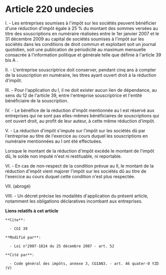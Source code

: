 # Article 220 undecies

I. - Les entreprises soumises à l'impôt sur les sociétés peuvent bénéficier d'une réduction d'impôt égale à 25 % du montant
des sommes versées au titre des souscriptions en numéraire réalisées entre le 1er janvier 2007 et le 31 décembre 2009 au
capital de sociétés soumises à l'impôt sur les sociétés dans les conditions de droit commun et exploitant soit un journal
quotidien, soit une publication de périodicité au maximum mensuelle consacrée à l'information politique et générale telle que
définie à l'article 39 bis A .

II. - L'entreprise souscriptrice doit conserver, pendant cinq ans à compter de la souscription en numéraire, les titres ayant
ouvert droit à la réduction d'impôt.

III. - Pour l'application du I, il ne doit exister aucun lien de dépendance, au sens du 12 de l'article 39, entre
l'entreprise souscriptrice et l'entité bénéficiaire de la souscription.

IV. - Le bénéfice de la réduction d'impôt mentionnée au I est réservé aux entreprises qui ne sont pas elles-mêmes
bénéficiaires de souscriptions qui ont ouvert droit, au profit de leur auteur, à cette même réduction d'impôt.

V. - La réduction d'impôt s'impute sur l'impôt sur les sociétés dû par l'entreprise au titre de l'exercice au cours duquel
les souscriptions en numéraire mentionnées au I ont été effectuées.

Lorsque le montant de la réduction d'impôt excède le montant de l'impôt dû, le solde non imputé n'est ni restituable, ni
reportable.

VI. - En cas de non-respect de la condition prévue au II, le montant de la réduction d'impôt vient majorer l'impôt sur les
sociétés dû au titre de l'exercice au cours duquel cette condition n'est plus respectée.

VII. (abrogé)

VIII. - Un décret précise les modalités d'application du présent article, notamment les obligations déclaratives incombant
aux entreprises.

**Liens relatifs à cet article**

	**Cite**:

	  - CGI 39

	**Modifié par**:

	  - Loi n°2007-1824 du 25 décembre 2007 - art. 52

	**Cité par**:

	  - Code général des impôts, annexe 3, CGIAN3. - art. 46 quater-0 YZD (V)

